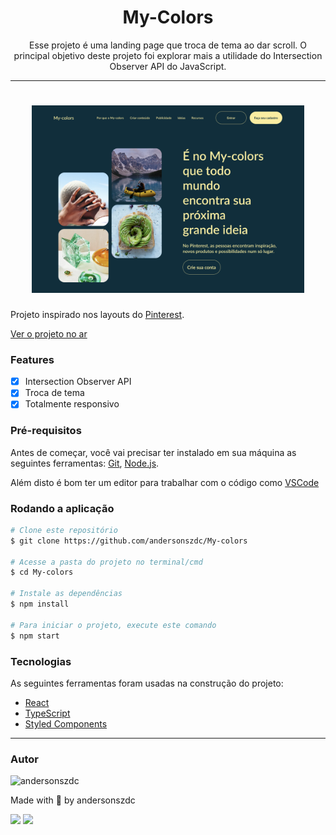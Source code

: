 <h1 align="center">My-Colors</h1>

<p align="center">Esse projeto é uma landing page que troca de tema ao dar scroll. O principal objetivo deste projeto foi explorar mais a utilidade do Intersection Observer API do JavaScript.</p>

---

<h1 align="center">
  <img alt="MySite" title="MySite" src="./github/cover.png" height="300" />
</h1>

Projeto inspirado nos layouts do [Pinterest](https://business.pinterest.com).

<a href="https://andersonszdc.com">Ver o projeto no ar</a>

### Features
- [x] Intersection Observer API
- [x] Troca de tema
- [x] Totalmente responsivo

### Pré-requisitos

Antes de começar, você vai precisar ter instalado em sua máquina as seguintes ferramentas:
[Git](https://git-scm.com), [Node.js](https://nodejs.org/en/).

Além disto é bom ter um editor para trabalhar com o código como [VSCode](https://code.visualstudio.com/)

### Rodando a aplicação

```bash
# Clone este repositório
$ git clone https://github.com/andersonszdc/My-colors

# Acesse a pasta do projeto no terminal/cmd
$ cd My-colors

# Instale as dependências
$ npm install

# Para iniciar o projeto, execute este comando
$ npm start
```


### Tecnologias

As seguintes ferramentas foram usadas na construção do projeto:

- [React](https://www.typescriptlang.org/)
- [TypeScript](https://www.typescriptlang.org/)
- [Styled Components](https://styled-components.com/)


---

### Autor

<img alt="andersonszdc" title="andersonszdc" src="https://avatars.githubusercontent.com/u/86430252?v=4" height="100" width="100" />

Made with 💜 by andersonszdc

<a href="https://www.linkedin.com/in/anderson-souza-b28431198/" target="_blank"><img src="https://img.shields.io/badge/-LinkedIn-%230077B5?style=for-the-badge&logo=linkedin&logoColor=white" target="_blank"></a>
<a href="https://www.instagram.com/andersonszdc" target="_blank"><img src="https://img.shields.io/badge/-Instagram-%23E4405F?style=for-the-badge&logo=instagram&logoColor=white" target="_blank"></a>
